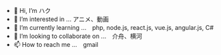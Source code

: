 - 👋 Hi, I’m ハク
- 👀 I’m interested in ... アニメ、動画
- 🌱 I’m currently learning ...　php, node.js, react.js, vue.js, angular.js, C#
- 💞️ I’m looking to collaborate on ...　介舟、横河
- 📫 How to reach me ...　gmail

<!---
wagalimasda/wagalimasda is a ✨ special ✨ repository because its `README.md` (this file) appears on your GitHub profile.
You can click the Preview link to take a look at your changes.
--->

